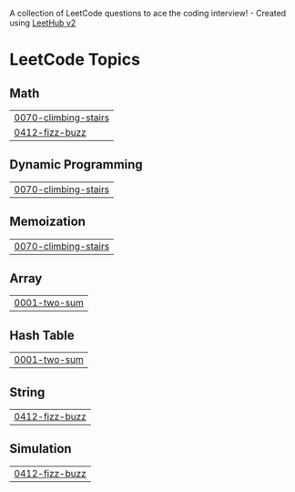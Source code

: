 A collection of LeetCode questions to ace the coding interview! - Created using [LeetHub v2](https://github.com/arunbhardwaj/LeetHub-2.0)
<!---LeetCode Topics Start-->
# LeetCode Topics
## Math
|  |
| ------- |
| [0070-climbing-stairs](https://github.com/Adametoo/iti-flutter/tree/master/0070-climbing-stairs) |
| [0412-fizz-buzz](https://github.com/Adametoo/iti-flutter/tree/master/0412-fizz-buzz) |
## Dynamic Programming
|  |
| ------- |
| [0070-climbing-stairs](https://github.com/Adametoo/iti-flutter/tree/master/0070-climbing-stairs) |
## Memoization
|  |
| ------- |
| [0070-climbing-stairs](https://github.com/Adametoo/iti-flutter/tree/master/0070-climbing-stairs) |
## Array
|  |
| ------- |
| [0001-two-sum](https://github.com/Adametoo/iti-flutter/tree/master/0001-two-sum) |
## Hash Table
|  |
| ------- |
| [0001-two-sum](https://github.com/Adametoo/iti-flutter/tree/master/0001-two-sum) |
## String
|  |
| ------- |
| [0412-fizz-buzz](https://github.com/Adametoo/iti-flutter/tree/master/0412-fizz-buzz) |
## Simulation
|  |
| ------- |
| [0412-fizz-buzz](https://github.com/Adametoo/iti-flutter/tree/master/0412-fizz-buzz) |
<!---LeetCode Topics End-->